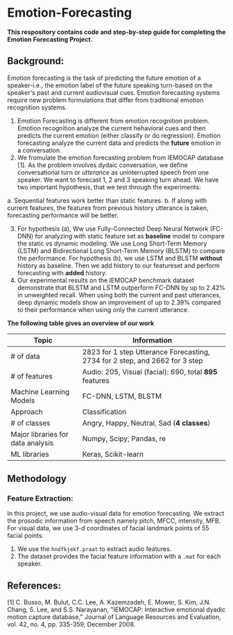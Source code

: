 # Emotion-Forecasting
**This respository contains code and step-by-step guide for completing the Emotion Forecasting Project.**
## Background:
Emotion forecasting is the task of predicting the future emotion of a speaker-i.e., the emotion label of the future speaking turn-based on the speaker's past and current audiovisual cues. Emotion forecasting systems require new problem formulations that differ from traditional emotion recognition systems.

1. Emotion Forecasting is different from emotion recognition problem. Emotion recognition analyze the current hehavioral cues and then predicts the current emotion (either classify or do regression). Emotion forecasting analyze the current data and predicts the __future__ emotion in a conversation. 
2. We fromulate the emotion forecasting problem from IEMOCAP database [1]. As the problem involves dydaic conversation, we define conversational turn or *utterance* as uninterrupted speech from one speaker. We want to forecast 1, 2 and 3 speaking turn ahead. 
We have two important hypothesis, that we test through the experiments: 

 a. Sequential features work better than static features.
 b. If along with current features, the features from previous history utterance is taken, forecasting performance will be better.
 
3. For hypothesis (a), Ww use Fully-Connected Deep Neural Network (FC-DNN) for analyzing with static feature set as **baseline** model to compare the static vs dynamic modeling. We use Long Short-Term Memory (LSTM) and Bidirectional Long Short-Term Memory (BLSTM) to compare the performance. For hypothesis (b), we use LSTM and BLSTM __without__ history as baseline. Then we add history to our featureset and perform forecasting with __added__ history. 
4. Our experimental results on the IEMOCAP benchmark dataset demonstrate that BLSTM and LSTM outperform FC-DNN by up to 2.42% in unweighted recall. When using both the current and past utterances, deep dynamic models show an improvement of up to 2.39% compared to their performance when using only the current utterance.

**The following table gives an overview of our work**


| Topic         | Information |
| ------------- | ------------- |
| # of data     | 2823 for 1 step Utterance Forecasting, 2734 for 2 step, and 2662 for 3 step  |
| # of features  | Audio: 205, Visual (facial): 690, total __895__ features  |
| Machine Learning Models | FC-DNN, LSTM, BLSTM |
| Approach  | Classification |
| # of classes | Angry, Happy, Neutral, Sad (__4 classes__) |
| Major libraries for data analysis | Numpy, Scipy, Pandas, re |
| ML libraries | Keras, Scikit-learn |






## Methodology

### Feature Extraction:
In this project, we use audio-visual data for emotion forecasting. We extract the prosodic information from speech namely pitch, MFCC, intensity, MFB. For visual data, we use 3-d coordinates of facial landmark points of 55 facial points. 
1. We use the ```hndfkjekf.praat``` to extract audio features.
2. The dataset provides the facial feature information with a ```.mat``` for each speaker. 




## References:
[1] C. Busso, M. Bulut, C.C. Lee, A. Kazemzadeh, E. Mower, S. Kim, J.N. Chang, S. Lee, and S.S. Narayanan, "IEMOCAP: Interactive emotional dyadic motion capture database," Journal of Language Resources and Evaluation, vol. 42, no. 4, pp. 335-359, December 2008.

